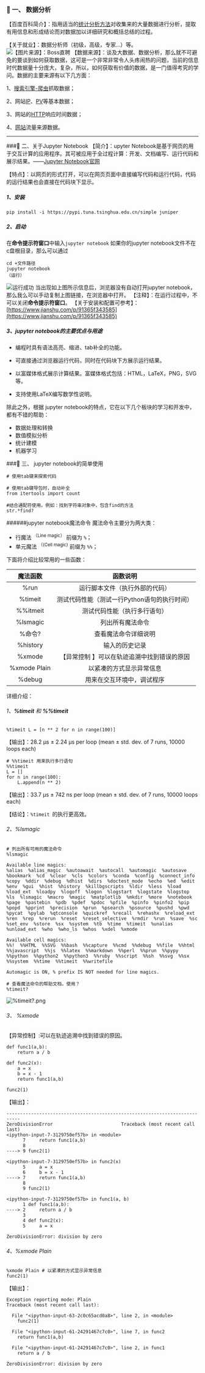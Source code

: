 
### 📖  一、 数据分析
【百度百科简介】：指用适当的[统计分析方法](https://baike.baidu.com/item/%E7%BB%9F%E8%AE%A1%E5%88%86%E6%9E%90%E6%96%B9%E6%B3%95/12143543)对收集来的大量数据进行分析，提取有用信息和形成结论而对数据加以详细研究和概括总结的过程。

【关于就业】：数据分析师（初级，高级，专家...）等。
![【图片来源】：Boss直聘](https://upload-images.jianshu.io/upload_images/17476267-586305901ddb598c.png?imageMogr2/auto-orient/strip%7CimageView2/2/w/1240)
【数据来源】：谈及大数据、数据分析，那么就不可避免的要谈到如何获取数据，这可是一个非常非常令人头疼闹热的问题，当前的信息时代数据量十分庞大，复杂，所以，如何获取有价值的数据，是一门值得考究的学问。数据的主要来源有以下几方面：

1、[搜索引擎-爬虫]()抓取数据；

2、网站[IP](https://baike.baidu.com/item/IP/224599)、[PV](https://baike.baidu.com/item/PV/402)等基本数据；

3、网站的[HTTP]()响应时间数据；

4、[网站](https://baike.baidu.com/item/%E7%BD%91%E7%AB%99)流量来源数据。

---

###📖    二、关于Jupyter Notebook
【简介】：upyter Notebook是基于网页的用于交互计算的应用程序。其可被应用于全过程计算：开发、文档编写、运行代码和展示结果。——[Jupyter Notebook官网](https://link.jianshu.com/?t=https%3A%2F%2Fjupyter-notebook.readthedocs.io%2Fen%2Fstable%2Fnotebook.html)

【特点】：以网页的形式打开，可以在网页页面中直接编写代码和运行代码，代码的运行结果也会直接在代码块下显示。

##### 1、安装
```
pip install -i https://pypi.tuna.tsinghua.edu.cn/simple juniper
```
##### 2、启动
在**命令提示符窗口**中输入`jupyter notebook`
如果你的jupyter notebook文件不在c盘根目录，那么可以通过
```
cd +文件路径
jupyter notebook
（运行）
```
![运行成功](https://upload-images.jianshu.io/upload_images/17476267-824c8addf0918ef3.png?imageMogr2/auto-orient/strip%7CimageView2/2/w/1240)
当出现如上图所示信息后，浏览器没有自动打开jupyter notebook，那么我么可以手动复制上图链接，在浏览器中打开。
【注释】：在运行过程中，不可以关闭**命令提示符窗口**。
【关于安装和配置可参考】：[https://www.jianshu.com/p/91365f343585](https://www.jianshu.com/p/91365f343585)

##### 3、jupyter notebook的主要优点与用途

- 编程时具有语法高亮、缩进、tab补全的功能。

- 可直接通过浏览器运行代码，同时在代码块下方展示运行结果。

- 以富媒体格式展示计算结果。富媒体格式包括：HTML，LaTeX，PNG，SVG等。
- 支持使用LaTeX编写数学性说明。
 
除此之外，根据 jupyter notebook的特点，它在以下几个板块的学习和开发中，都有不错的帮助：

- 数据处理和转换
- 数值模拟分析
- 统计建模
- 机器学习 

###📖  三、  jupyter notebook的简单使用
```
# 使用tab键来探索代码

# 使用tab键导包时，自动补全
from itertools import count

#结合通配符使用。例如：找到字符串对象中，包含find的方法
str.*find?
```
######jupyter notebook魔法命令 
魔法命令主要分为两大类：
- 行魔法 <sup>（Line magic）</sup> 前缀为 `%`；
- 单元魔法 <sup>（(Cell magic)</sup>  前缀为 `%%`； 

下面将介绍比较常用的一些函数：

魔法函数|函数说明
|:-:|:-:|
%run| 运行脚本文件（执行外部的代码）
%timeit|测试代码性能（测试一行Python语句的执行时间）
%%itmeit|测试代码性能（执行多行语句）
%lsmagic|列出所有魔法命令
%命令? |查看魔法命令详细说明
%history| 输入的历史记录
%xmode|【异常控制 】可以在轨迹追溯中找到错误的原因
%xmode Plain| 以紧凑的方式显示异常信息
%debug |用来在交互环境中，调试程序

详细介绍：
###### 1、**%timeit**   和   **%%timeit**
```jupyter notebook
%timeit L = [n ** 2 for n in range(100)]
```
【输出】：28.2 µs ± 2.24 µs per loop (mean ± std. dev. of 7 runs, 10000 loops each)
```
# %%timeit 用来执行多行语句
%%timeit
L = []
for n in range(100):
    L.append(n ** 2)
```
【输出】：33.7 µs ± 742 ns per loop (mean ± std. dev. of 7 runs, 10000 loops each)

【结论】：`%timeit `的执行更高效。

###### 2、%lsmagic
```
# 列出所有可用的魔法命令
%lsmagic
```
```
Available line magics:
%alias  %alias_magic  %autoawait  %autocall  %automagic  %autosave  %bookmark  %cd  %clear  %cls  %colors  %conda  %config  %connect_info  %copy  %ddir  %debug  %dhist  %dirs  %doctest_mode  %echo  %ed  %edit  %env  %gui  %hist  %history  %killbgscripts  %ldir  %less  %load  %load_ext  %loadpy  %logoff  %logon  %logstart  %logstate  %logstop  %ls  %lsmagic  %macro  %magic  %matplotlib  %mkdir  %more  %notebook  %page  %pastebin  %pdb  %pdef  %pdoc  %pfile  %pinfo  %pinfo2  %pip  %popd  %pprint  %precision  %prun  %psearch  %psource  %pushd  %pwd  %pycat  %pylab  %qtconsole  %quickref  %recall  %rehashx  %reload_ext  %ren  %rep  %rerun  %reset  %reset_selective  %rmdir  %run  %save  %sc  %set_env  %store  %sx  %system  %tb  %time  %timeit  %unalias  %unload_ext  %who  %who_ls  %whos  %xdel  %xmode

Available cell magics:
%%!  %%HTML  %%SVG  %%bash  %%capture  %%cmd  %%debug  %%file  %%html  %%javascript  %%js  %%latex  %%markdown  %%perl  %%prun  %%pypy  %%python  %%python2  %%python3  %%ruby  %%script  %%sh  %%svg  %%sx  %%system  %%time  %%timeit  %%writefile

Automagic is ON, % prefix IS NOT needed for line magics.
```
```
# 查看魔法命令的帮助文档，使用？
%timeit?
```
![%timeit?.png](https://upload-images.jianshu.io/upload_images/17476267-9906931c3d0c20ed.png?imageMogr2/auto-orient/strip%7CimageView2/2/w/1240)

###### 3、 %xmode
【异常控制】:可以在轨迹追溯中找到错误的原因。

```
def func1(a,b):
    return a / b

def func2(x):
    a = x
    b = x - 1
    return func1(a,b)

func2(1)
```
【输出】：
```
---------------------------------------------------------------------------
ZeroDivisionError                         Traceback (most recent call last)
<ipython-input-7-3129750ef57b> in <module>
      7     return func1(a,b)
      8 
----> 9 func2(1)

<ipython-input-7-3129750ef57b> in func2(x)
      5     a = x
      6     b = x - 1
----> 7     return func1(a,b)
      8 
      9 func2(1)

<ipython-input-7-3129750ef57b> in func1(a, b)
      1 def func1(a,b):
----> 2     return a / b
      3 
      4 def func2(x):
      5     a = x

ZeroDivisionError: division by zero

```
###### 4、%xmode Plain 
```
%xmode Plain # 以紧凑的方式显示异常信息
func2(1)
```
【输出】：
```
Exception reporting mode: Plain
Traceback (most recent call last):

  File "<ipython-input-63-2c0c65acd0a8>", line 2, in <module>
    func2(1)

  File "<ipython-input-61-24291467c7c0>", line 7, in func2
    return func1(a,b)

  File "<ipython-input-61-24291467c7c0>", line 2, in func1
    return a / b

ZeroDivisionError: division by zero
```



























